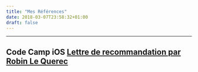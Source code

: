 ```yaml
---
title: "Mes Références"
date: 2018-03-07T23:58:32+01:00
draft: false
---
```

---
Code Camp iOS
[Lettre de recommandation par Robin Le Querec](/media/lettre_de_recommandation_nae__l_awayes.pdf)
---
